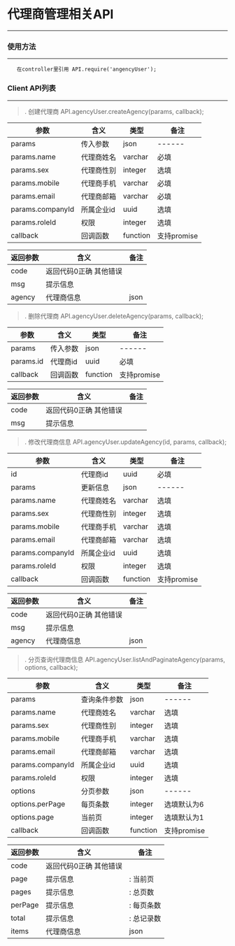 # 代理商管理相关API
---

### 使用方法
---

```
   在controller里引用 API.require('angencyUser');
```

### Client API列表
---

>. 创建代理商 API.agencyUser.createAgency(params, callback);

| 参数                                    | 含义               |类型                  | 备注
|------                                 |------               |-----                |------
| params                                | 传入参数             |json              |------
| params.name                        | 代理商姓名              |varchar               |必填
| params.sex                        | 代理商性别              |integer               |选填
| params.mobile                        | 代理商手机              |varchar               |必填
| params.email                          |代理商邮箱           |varchar               |必填
| params.companyId                          |所属企业id           |uuid               |选填
| params.roleId                          |权限           |integer               |选填
| callback                              | 回调函数             |function              |支持promise

| 返回参数 | 含义 | 备注 |
|---------|------|-----|
| code     | 返回代码0正确 其他错误 |
| msg     | 提示信息 |
| agency   | 代理商信息|json

>. 删除代理商 API.agencyUser.deleteAgency(params, callback);

| 参数                                    | 含义               |类型                  | 备注
|------                                 |------               |-----                |------
| params                                | 传入参数             |json              |------
| params.id                        | 代理商id              |uuid               |必填
| callback                              | 回调函数             |function              |支持promise

| 返回参数 | 含义 | 备注 |
|---------|------|-----|
| code     | 返回代码0正确 其他错误 |
| msg     | 提示信息 |

>. 修改代理商信息 API.agencyUser.updateAgency(id, params, callback);

| 参数                                    | 含义               |类型                  | 备注
|------                                 |------               |-----                |------
| id                                | 代理商id             | uuid             |必填
| params                                | 更新信息             |json              |------
| params.name                        | 代理商姓名              |varchar               |选填
| params.sex                        | 代理商性别              |integer               |选填
| params.mobile                        | 代理商手机              |varchar               |选填
| params.email                          |代理商邮箱           |varchar               |选填
| params.companyId                          |所属企业id           |uuid               |选填
| params.roleId                          |权限           |integer               |选填
| callback                              | 回调函数             |function              |支持promise

| 返回参数 | 含义 | 备注 |
|---------|------|-----|
| code     | 返回代码0正确 其他错误 |
| msg     | 提示信息 |
| agency   | 代理商信息|json

>. 分页查询代理商信息 API.agencyUser.listAndPaginateAgency(params, options, callback);

| 参数                                    | 含义               |类型                  | 备注
|------                                 |------               |-----                |------
| params                                | 查询条件参数             |json              |------
| params.name                        | 代理商姓名              |varchar               |选填
| params.sex                        | 代理商性别              |integer               |选填
| params.mobile                        | 代理商手机              |varchar               |选填
| params.email                          |代理商邮箱           |varchar               |选填
| params.companyId                          |所属企业id           |uuid               |选填
| params.roleId                          |权限           |integer               |选填
| options                                | 分页参数             |json              |------
| options.perPage                                | 每页条数             |integer              |选填默认为6
| options.page                                | 当前页             |integer              |选填默认为1
| callback                              | 回调函数             |function              |支持promise

| 返回参数 | 含义 | 备注 |
|---------|------|-----|
| code     | 返回代码0正确 其他错误 |
| page     | 提示信息 |: 当前页
| pages     | 提示信息 |: 总页数
| perPage     | 提示信息 |: 每页条数
| total     | 提示信息 |: 总记录数
| items   | 代理商信息|json